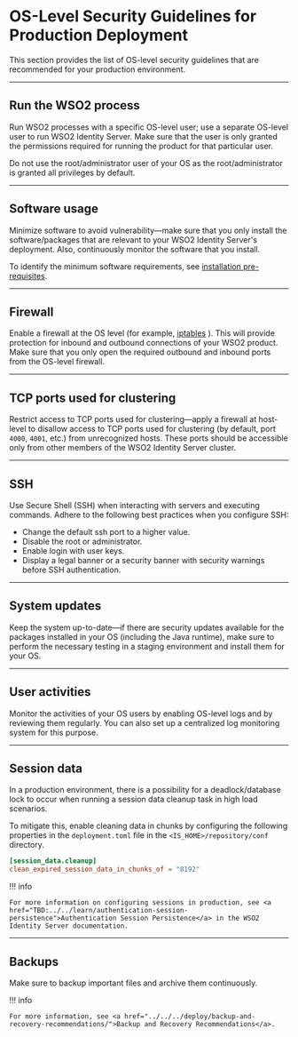 # OS-Level Security Guidelines for Production Deployment


This section provides the list of OS-level security guidelines that are recommended for your production environment.

---

## Run the WSO2 process

Run WSO2 processes with a specific OS-level user; use a separate OS-level user to run WSO2 Identity Server. Make sure that the user is only granted the permissions required for running the product for that particular user. 

Do not use the root/administrator user of your OS as the root/administrator is granted all privileges by default.

---

## Software usage

Minimize software to avoid vulnerability—make sure that you only install the software/packages that are relevant to your WSO2 Identity Server's deployment. Also, continuously monitor the software that you install.

To identify the minimum software requirements, see <a href="../../../deploy/get-started/install/#prerequisites">installation pre-requisites</a>. 

---

## Firewall

Enable a firewall at the OS level (for example, [iptables](https://help.ubuntu.com/community/IptablesHowTo) ). This will provide protection for inbound and outbound connections of your WSO2 product. Make sure that you only open the required outbound and inbound ports from the OS-level firewall.

---

## TCP ports used for clustering

Restrict access to TCP ports used for clustering—apply a firewall at host-level to disallow access to TCP ports used for clustering (by default, port `4000`, `4001`, etc.) from unrecognized hosts. These ports should be accessible only from other members of the WSO2 Identity Server cluster.

---

## SSH

Use Secure Shell (SSH) when interacting with servers and executing commands. Adhere to the following best practices when you configure SSH:

-	Change the default ssh port to a higher value.
-	Disable the root or administrator.
-	Enable login with user keys.
-	Display a legal banner or a security banner with security warnings before SSH authentication.

---

## System updates

Keep the system up-to-date—if there are security updates available for the packages installed in your OS (including the Java runtime), make sure to perform the necessary testing in a staging environment and install them for your OS.

---

## User activities 

Monitor the activities of your OS users by enabling OS-level logs and by reviewing them regularly. You can also set up a centralized log monitoring system for this purpose.

---

## Session data

In a production environment, there is a possibility for a deadlock/database lock to occur when running a session data cleanup task in high load scenarios. 

To mitigate this, enable cleaning data in chunks by configuring the following properties in the `deployment.toml` file in the `<IS_HOME>/repository/conf` directory.  

``` toml
[session_data.cleanup]
clean_expired_session_data_in_chunks_of = "8192"
```

!!! info 
	
	For more information on configuring sessions in production, see <a href="TBD:../../learn/authentication-session-persistence">Authentication Session Persistence</a> in the WSO2 Identity Server documentation.

---

## Backups

Make sure to backup important files and archive them continuously.

!!! info

	For more information, see <a href="../../../deploy/backup-and-recovery-recommendations/">Backup and Recovery Recommendations</a>.
